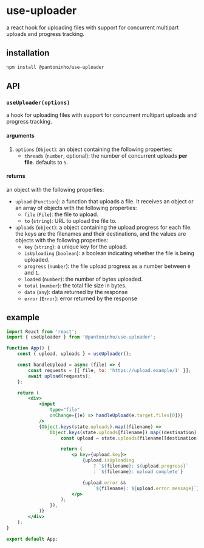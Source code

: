 # use-uploader

a react hook for uploading files with support for concurrent multipart uploads and progress tracking.

## installation

```sh
npm install @pantoninho/use-uploader
```

## API

### `useUploader(options)`

a hook for uploading files with support for concurrent multipart uploads and progress tracking.

#### arguments

1. `options` (`Object`): an object containing the following properties:
    - `threads` (`number`, optional): the number of concurrent uploads **per file**. defaults to `5`.

#### returns

an object with the following properties:

-   `upload` (`Function`): a function that uploads a file. It receives an object or an array of objects with the following properties:
    -   `file` (`File`): the file to upload.
    -   `to` (`string`): URL to upload the file to.
-   `uploads` (`object`): a object containing the upload progress for each file. the keys are the filenames and their destinations, and the values are objects with the following properties:
    -   `key` (`string`): a unique key for the upload.
    -   `isUploading` (`boolean`): a boolean indicating whether the file is being uploaded.
    -   `progress` (`number`): the file upload progress as a number between `0` and `1`.
    -   `loaded` (`number`): the number of bytes uploaded.
    -   `total` (`number`): the total file size in bytes.
    -   `data` (`any`): data returned by the response
    -   `error` (`Error`): error returned by the response

## example

```jsx
import React from 'react';
import { useUploader } from '@pantoninho/use-uploader';

function App() {
    const { upload, uploads } = useUploader();

    const handleUpload = async (file) => {
        const requests = [{ file, to: 'https://upload.example/1' }];
        await upload(requests);
    };

    return (
        <div>
            <input
                type="file"
                onChange={(e) => handleUpload(e.target.files[0])}
            />
            {Object.keys(state.uploads).map((filename) =>
                Object.keys(state.uploads[filename]).map((destination) => {
                    const upload = state.uploads[filename][destination];

                    return (
                        <p key={upload.key}>
                            {upload.isUploading
                                ? `${filename}: ${upload.progress}`
                                : `${filename}: upload complete`}

                            {upload.error &&
                                `${filename}: ${upload.error.message}`}
                        </p>
                    );
                }),
            )}
        </div>
    );
}

export default App;
```
